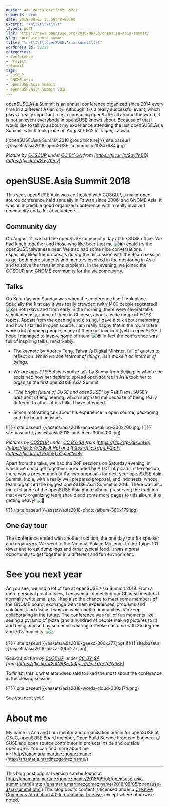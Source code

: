 ```yaml
---
author: Ana María Martínez Gómez
comments: true
date: 2018-09-05 15:58:48+00:00
excerpt: "\n\t\t\t\t\t\t"
layout: post
link: https://news.opensuse.org/2018/09/05/opensuse-asia-summit/
slug: opensuse-asia-summit
title: "\n\t\t\t\topenSUSE.Asia Summit\t\t"
wordpress_id: 21219
categories:
- Conference
- Project
- Summit
tags:
- COSCUP
- GNOME.Asia
- openSUSE.Asia Summit
- openSUSE.Asia Summit 2018
---
```

openSUSE.Asia Summit is an annual conference organized since 2014 every time in a different Asian city. Although it is a really successful event, which plays a really important role in spreading openSUSE all around the world, it is not an event everybody in openSUSE knows about. Because of that I would like to tell you about my experience attending the last openSUSE.Asia Summit, which took place on August 10-12 in Taipei, Taiwan.






![openSUSE.Asia Summit 2018 group picture]({{ site.baseurl }}/assets/asia2018-openSUSE-community-1024x684.jpg)


_Picture by [COSCUP](https://www.flickr.com/photos/coscup) under [CC BY-SA](https://creativecommons.org/licenses/by-sa/2.0/) from [https://flic.kr/p/2ay7hBD](https://flic.kr/p/2ay7hBD)_


<!-- more -->




# openSUSE.Asia Summit 2018


This year, openSUSE.Asia was co-hosted with COSCUP, a major open source conference held annually in Taiwan since 2006, and GNOME.Asia. It was an incredible good organized conference with a really involved community and a lot of volunteers.


## Community day


On August 11, we had the openSUSE community day at the SUSE office. We had lunch together and those who like beer (not me ![:stuck_out_tongue_winking_eye:](https://assets-cdn.github.com/images/icons/emoji/unicode/1f61c.png)) could try the openSUSE taiwanese beer. We also had some nice conversations. I especially liked the proposals during the discussion with the Board session to get both more students and mentors involved in the mentoring in Asia and to solve the translations problems. In the evening, we joined the COSCUP and GNOME community for the welcome party.


## Talks


On Saturday and Sunday was when the conference itself took place. Specially the first day it was really crowded (with 1400 people registered! ![:scream:](https://assets-cdn.github.com/images/icons/emoji/unicode/1f631.png)) Both days and from early in the morning, there were several talks simultaneously, some of them in Chinese, about a wide range of FOSS topics. Appart from the opening and closing, I gave a talk about mentoring and how I started in open source. I am really happy that in the room there were a lot of young people, many of them not involved (yet) in openSUSE. I hope I managed to inspire some of them! ![:wink:](https://assets-cdn.github.com/images/icons/emoji/unicode/1f609.png) In fact the conference was full of inspiring talks, remarkably:



 	
  * The keynote by Audrey Tang, Taiwan’s Digital Minister, full of quotes to reflect on: _When we see internet of things, let’s make it an internet of beings._

 	
  * _We are openSUSE.Asia_ emotive talk by Sunny from Beijing, in which she explained how her desire to spread open source in Asia took her to organise the first openSUSE.Asia Summit.

 	
  * _“The bright future of SUSE and openSUSE”_ by Ralf Flaxa, SUSE’s president of engineering, which surprised me because of being really different to other of his talks I have attended.

 	
  * Simon motivating talk about his experience in open source, packaging and the board activities.




![]({{ site.baseurl }}/assets/asia2018-ana-speaking-300x200.jpg) ![]({{ site.baseurl }}/assets/asia2018-audience-300x200.jpg)




_Pictures by [COSCUP](https://www.flickr.com/photos/coscup) under [CC BY-SA](https://creativecommons.org/licenses/by-sa/2.0) from [https://flic.kr/p/29sJhHq](https://flic.kr/p/29sJhHq) and [https://flic.kr/p/LPGjaF](https://flic.kr/p/LPGjaF) respectively_


Apart from the talks, we had the BoF sessions on Saturday evening, in which we could get together surrounded by A LOT of pizza. In the session, there was a presentation of the two proposals for next year openSUSE.Asia Summit: India, with a really well prepared proposal, and Indonesia, whose team organized the biggest openSUSE.Asia Summit in 2016. There was also the exchange of the openSUSE Asia photo album, preserving the tradition that every organizing team should add some more pages to this album. It is getting heavy! ![:muscle:](https://assets-cdn.github.com/images/icons/emoji/unicode/1f4aa.png)

![]({{ site.baseurl }}/assets/asia2018-photo-album-300x179.jpg)


## One day tour


The conference ended with another tradition, the one day tour for speaker and organizers. We went to the National Palace Museum, to the Taipei 101 tower and to eat dumplings and other typical food. It was a great opportunity to get together in a different and fun environment.


# See you next year


As you see, we had a lot of fun at openSUSE.Asia Summit 2018. From a more personal point of view, I enjoyed a lot meeting our Chinese mentors I normally write emails to. I had also the chance to meet some members of the GNOME board, exchange with them experiences, problems and solutions, and discuss ways in which both communities can keep collaborating in the future. The conference was full of fun moments like seeing a pyramid of pizza (and a hundred of people making pictures to it) and being amused by someone wearing a Geeko costume with 35 degrees and 70% humidity. ![:hotsprings:](https://assets-cdn.github.com/images/icons/emoji/unicode/2668.png)


![]({{ site.baseurl }}/assets/asia2018-geeko-300x277.jpg) ![]({{ site.baseurl }}/assets/asia2018-pizza-300x277.jpg)




_Geeko’s picture by [COSCUP](https://www.flickr.com/photos/coscup) under [CC BY-SA](https://creativecommons.org/licenses/by-sa/2.0/) from [https://flic.kr/p/2atN6KE](https://flic.kr/p/2atN6KE)_


To finish, this is what attendees said to liked the most about the conference in the closing session:

![]({{ site.baseurl }}/assets/asia2018-words-cloud-300x174.png)

See you next year!


# About me


My name is Ana and I am mentor and organization admin for openSUSE at GSoC, openSUSE Board member, Open Build Service Frontend Engineer at SUSE and open source contributor in projects inside and outside openSUSE. You can find more about me in: [http://anamaria.martinezgomez.name](http://anamaria.martinezgomez.name/)





* * *



This blog post original version can be found at [http://anamaria.martinezgomez.name/2018/09/05/opensuse-asia-summit.html](http://anamaria.martinezgomez.name/2018/09/05/opensuse-asia-summit.html) This blog post's content is licensed under a [Creative Commons Attribution 4.0 International License](http://creativecommons.org/licenses/by/4.0/), except where otherwise noted. 		
